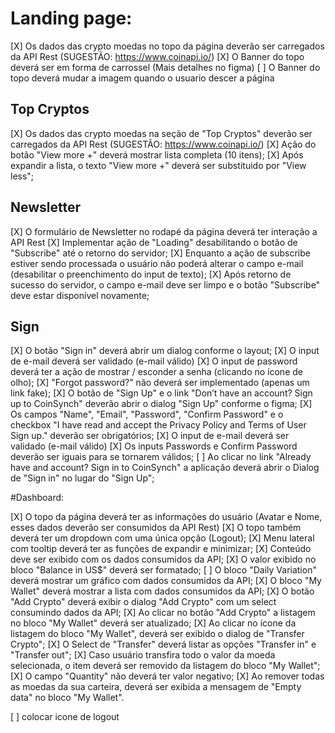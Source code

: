 # Landing page:
[X] Os dados das crypto moedas no topo da página deverão ser carregados da API Rest (SUGESTÃO: https://www.coinapi.io/)
[X] O Banner do topo deverá ser em forma de carrossel (Mais detalhes no figma)
[ ] O Banner do topo deverá mudar a imagem quando o usuario descer a página

## Top Cryptos
[X] Os dados das crypto moedas na seção de "Top Cryptos" deverão ser carregados da API Rest (SUGESTÃO: https://www.coinapi.io/)
[X] Ação do botão "View more +" deverá mostrar lista completa (10 itens);
[X] Após expandir a lista, o texto "View more +" deverá ser substituido por "View less";

## Newsletter
[X] O formulário de Newsletter no rodapé da página deverá ter interação a API Rest
[X] Implementar ação de "Loading" desabilitando o botão de "Subscribe" até o retorno do servidor;
[X] Enquanto a ação de subscribe estiver sendo processada o usuário não poderá alterar o campo e-mail (desabilitar o preenchimento do input de texto);
[X] Após retorno de sucesso do servidor, o campo e-mail deve ser limpo e o botão "Subscribe" deve estar disponível novamente;

## Sign
[X] O botão "Sign in" deverá abrir um dialog conforme o layout;
[X] O input de e-mail deverá ser validado (e-mail válido)
[X] O input de password deverá ter a ação de mostrar / esconder a senha (clicando no ícone de olho);
[X] "Forgot password?" não deverá ser implementado (apenas um link fake);
[X] O botão de "Sign Up" e o link "Don’t have an account? Sign up to CoinSynch" deverão abrir o dialog "Sign Up" conforme o figma;
[X] Os campos "Name", "Email", "Password", "Confirm Password" e o checkbox "I have read and accept the Privacy Policy and Terms of User Sign up." deverão ser obrigatórios;
[X] O input de e-mail deverá ser validado (e-mail válido)
[X] Os inputs Passwords e Confirm Password deverão ser iguais para se tornarem válidos;
[ ] Ao clicar no link "Already have and account? Sign in to CoinSynch" a aplicação deverá abrir o Dialog de "Sign in" no lugar do "Sign Up";

#Dashboard:

[X] O topo da página deverá ter as informações do usuário (Avatar e Nome, esses dados deverão ser consumidos da API Rest)
[X] O topo também deverá ter um dropdown com uma única opção (Logout);
[X] Menu lateral com tooltip deverá ter as funções de expandir e minimizar;
[X] Conteúdo deve ser exibido com os dados consumidos da API;
[X] O valor exibido no bloco "Balance in US$" deverá ser formatado;
[ ] O bloco "Daily Variation" deverá mostrar um gráfico com dados consumidos da API;
[X] O bloco "My Wallet" deverá mostrar a lista com dados consumidos da API;
[X] O botão "Add Crypto" deverá exibir o dialog "Add Crypto" com um select consumindo dados da API;
[X] Ao clicar no botão "Add Crypto" a listagem no bloco "My Wallet" deverá ser atualizado;
[X] Ao clicar no ícone da listagem do bloco "My Wallet", deverá ser exibido o dialog de "Transfer Crypto";
[X] O Select de "Transfer" deverá listar as opções "Transfer in" e "Transfer out";
[X] Caso usuário transfira todo o valor da moeda selecionada, o item deverá ser removido da listagem do bloco "My Wallet";
[X] O campo "Quantity" não deverá ter valor negativo;
[X] Ao remover todas as moedas da sua carteira, deverá ser exibida a mensagem de "Empty data" no bloco "My Wallet".

[ ] colocar icone de logout
